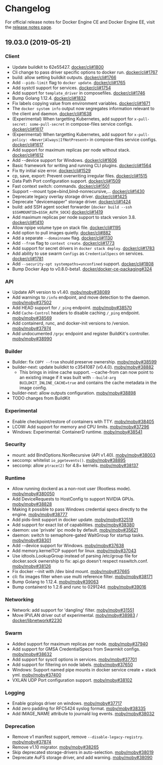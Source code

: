 # Changelog

For official release notes for Docker Engine CE and Docker Engine EE, visit the
[release notes page](https://docs.docker.com/engine/release-notes/).

## 19.03.0 (2019-05-21)

### Client

* Update buildkit to 62e55427. [docker/cli#1800](https://github.com/docker/cli/pull/1800)
* Cli change to pass driver specific options to docker run. [docker/cli#1767](https://github.com/docker/cli/pull/1767)
* build: allow setting buildkit outputs. [docker/cli#1766](https://github.com/docker/cli/pull/1766)
* Add `--pids-limit` flag to `docker update`. [docker/cli#1765](https://github.com/docker/cli/pull/1765)
* Add systctl support for services. [docker/cli#1754](https://github.com/docker/cli/pull/1754)
* Add support for `template_driver` in composefiles. [docker/cli#1746](https://github.com/docker/cli/pull/1746)
* Bump Golang 1.12.4. [docker/cli#1832](https://github.com/docker/cli/pull/1832)
* Fix labels copying value from environment variables. [docker/cli#1671](https://github.com/docker/cli/pull/1671)
* The `docker system info` output now segregates information relevant to the client and daemon. [docker/cli#1638](https://github.com/docker/cli/pull/1638)
* (Experimental) When targetting Kubernetes, add support for `x-pull-secret: some-pull-secret` in compose-files service configs. [docker/cli#1617](https://github.com/docker/cli/pull/1617)
* (Experimental) When targetting Kubernetes, add support for `x-pull-policy: <Never|Always|IfNotPresent>` in compose-files service configs. [docker/cli#1617](https://github.com/docker/cli/pull/1617)
* Add support for maximum replicas per node without stack. [docker/cli#1612](https://github.com/docker/cli/pull/1612)
* Add --device support for Windows. [docker/cli#1606](https://github.com/docker/cli/pull/1606)
* Basic framework for writing and running CLI plugins. [docker/cli#1564](https://github.com/docker/cli/pull/1564)
* Fix tty initial size error. [docker/cli#1529](https://github.com/docker/cli/pull/1529)
* cp, save, export: Prevent overwriting irregular files. [docker/cli#1515](https://github.com/docker/cli/pull/1515)
* Data Path Port configuration support. [docker/cli#1509](https://github.com/docker/cli/pull/1509)
* Fast context switch: commands. [docker/cli#1501](https://github.com/docker/cli/pull/1501)
* Support --mount type=bind,bind-nonrecursive,... [docker/cli#1430](https://github.com/docker/cli/pull/1430)
* Deprecate legacy overlay storage driver. [docker/cli#1425](https://github.com/docker/cli/pull/1425)
* Deprecate "devicemapper" storage driver. [docker/cli#1424](https://github.com/docker/cli/pull/1424)
* build: add SSH agent socket forwarder (`docker build --ssh $SSHMOUNTID=$SSH_AUTH_SOCK`) [docker/cli#1419](https://github.com/docker/cli/pull/1419)
* Add maximum replicas per node support to stack version 3.8. [docker/cli#1410](https://github.com/docker/cli/pull/1410)
* Allow npipe volume type on stack file. [docker/cli#1195](https://github.com/docker/cli/pull/1195)
* Add option to pull images quietly. [docker/cli#882](https://github.com/docker/cli/pull/882)
* Add a separate `--domainname` flag. [docker/cli#1130](https://github.com/docker/cli/pull/1130)
* Add `--from` flag to `context create`. [docker/cli#1773](https://github.com/docker/cli/pull/1773)
* Add support for secret drivers in `docker stack deploy`. [docker/cli#1783](https://github.com/docker/cli/pull/1783)
* Add ability to use swarm `Configs` as `CredentialSpecs` on services. [docker/cli#1781](https://github.com/docker/cli/pull/1781)
* Add `--security-opt systempaths=unconfined` support. [docker/cli#1808](https://github.com/docker/cli/pull/1808)
* Bump Docker App to v0.8.0-beta1. [docker/docker-ce-packaging#324](https://github.com/docker/docker-ce-packaging/pull/324)

### API

* Update API version to v1.40. [moby/moby#38089](https://github.com/moby/moby/pull/38089)
* Add warnings to `/info` endpoint, and move detection to the daemon. [moby/moby#37502](https://github.com/moby/moby/pull/37502)
* Add HEAD support for `/_ping` endpoint. [moby/moby#38570](https://github.com/moby/moby/pull/38570)
* Add `Cache-Control` headers to disable caching `/_ping` endpoint. [moby/moby#38569](https://github.com/moby/moby/pull/38569)
* Add containerd, runc, and docker-init versions to /version. [moby/moby#37974](https://github.com/moby/moby/pull/37974)
* Add undocumented `/grpc` endpoint and register BuildKit's controller. [moby/moby#38990](https://github.com/moby/moby/pull/38990)

### Builder

* Builder: fix `COPY --from` should preserve ownership. [moby/moby#38599](https://github.com/moby/moby/pull/38599)
* builder-next: update buildkit to c3541087 (v0.4.0). [moby/moby#38882](https://github.com/moby/moby/pull/38882)
  * This brings in inline cache support. --cache-from can now point to an existing image
  if it was built with `--build-arg BUILDKIT_INLINE_CACHE=true` and contains the cache metadata in the image config.
* builder-next: allow outputs configuration. [moby/moby#38898](https://github.com/moby/moby/pull/38898)
* TODO changes from BuildKit

### Experimental

* Enable checkpoint/restore of containers with TTY. [moby/moby#38405](https://github.com/moby/moby/pull/38405)
* LCOW: Add support for memory and CPU limits. [moby/moby#37296](https://github.com/moby/moby/pull/37296)
* Windows: Experimental: ContainerD runtime. [moby/moby#38541](https://github.com/moby/moby/pull/38541)

### Security

* mount: add BindOptions.NonRecursive (API v1.40). [moby/moby#38003](https://github.com/moby/moby/pull/38003)
* seccomp: whitelist `io_pgetevents()`. [moby/moby#38895](https://github.com/moby/moby/pull/38895)
* seccomp: allow `ptrace(2)` for 4.8+ kernels. [moby/moby#38137](https://github.com/moby/moby/pull/38137)

### Runtime

* Allow running dockerd as a non-root user (Rootless mode). [moby/moby#380050](https://github.com/moby/moby/pull/38050)
* Add DeviceRequests to HostConfig to support NVIDIA GPUs. [moby/moby#38828](https://github.com/moby/moby/pull/38828)
* Making it possible to pass Windows credential specs directly to the engine. [moby/moby#38777](https://github.com/moby/moby/pull/38777)
* Add pids-limit support in docker update. [moby/moby#32519](https://github.com/moby/moby/pull/32519)
* Add support for exact list of capabilities. [moby/moby#38380](https://github.com/moby/moby/pull/38380)
* daemon: use 'private' ipc mode by default. [moby/moby#35621](https://github.com/moby/moby/pull/35621)
* daemon: switch to semaphore-gated WaitGroup for startup tasks. [moby/moby#38301](https://github.com/moby/moby/pull/38301)
* Add --device support for Windows. [moby/moby#37638](https://github.com/moby/moby/pull/37638)
* Add memory.kernelTCP support for linux. [moby/moby#37043](https://github.com/moby/moby/pull/37043)
* Use idtools.LookupGroup instead of parsing /etc/group file for docker.sock ownership to fix: api.go doesn't respect nsswitch.conf. [moby/moby#38126](https://github.com/moby/moby/pull/38126)
* Fix docker --init with /dev bind mount. [moby/moby#37665](https://github.com/moby/moby/pull/37665)
* cli: fix images filter when use multi reference filter. [moby/moby#38171](https://github.com/moby/moby/pull/38171)
* Bump Golang to 1.12.4. [moby/moby#39063](https://github.com/moby/moby/pull/39063)
* Bump containerd to 1.2.6 and runc to 029124d. [moby/moby#39016](https://github.com/moby/moby/pull/39016)

### Networking

* Network: add support for 'dangling' filter. [moby/moby#31551](https://github.com/moby/moby/pull/31551)
* Move IPVLAN driver out of experimental. [moby/moby#38983](https://github.com/moby/moby/pull/38983) / [docker/libnetwork#2230](https://github.com/docker/libnetwork/pull/2230)

### Swarm

* Added support for maximum replicas per node. [moby/moby#37940](https://github.com/moby/moby/pull/37940)
* Add support for GMSA CredentialSpecs from Swarmkit configs. [moby/moby#38632](https://github.com/moby/moby/pull/38632)
* Add support for sysctl options in services. [moby/moby#37701](https://github.com/moby/moby/pull/37701)
* Add support for filtering on node labels. [moby/moby#37650](https://github.com/moby/moby/pull/37650)
* Windows: Support named pipe mounts in docker service create + stack yml. [moby/moby#37400](https://github.com/moby/moby/pull/37400)
* VXLAN UDP Port configuration support. [moby/moby#38102](https://github.com/moby/moby/pull/38102)

### Logging

* Enable gcplogs driver on windows. [moby/moby#37717](https://github.com/moby/moby/pull/37717)
* Add zero padding for RFC5424 syslog format. [moby/moby#38335](https://github.com/moby/moby/pull/38335)
* Add IMAGE_NAME attribute to journald log events. [moby/moby#38032](https://github.com/moby/moby/pull/38032)

### Deprecation

* Remove v1 manifest support, remove `--disable-legacy-registry`. [moby/moby#37874](https://github.com/moby/moby/pull/37874)
* Remove v1.10 migrator. [moby/moby#38265](https://github.com/moby/moby/pull/38265)
* Skip deprecated storage-drivers in auto-selection. [moby/moby#38019](https://github.com/moby/moby/pull/38019)
* Deprecate AuFS storage driver, and add warning. [moby/moby#38090](https://github.com/moby/moby/pull/38090)
